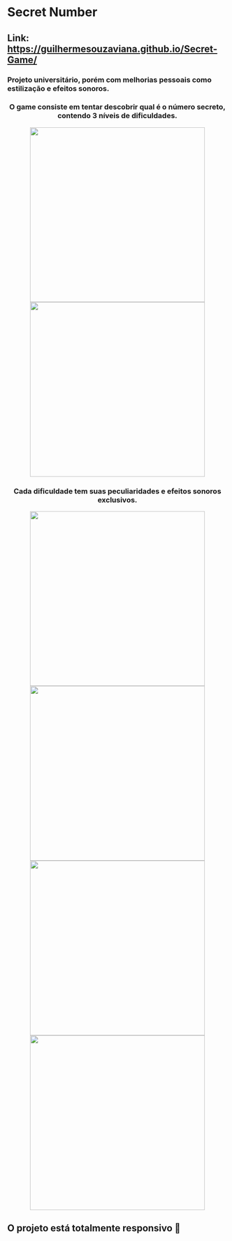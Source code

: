 # Secret Number

## Link: https://guilhermesouzaviana.github.io/Secret-Game/

### Projeto universitário, porém com melhorias pessoais como estilização e efeitos sonoros.

### <p align="center">O game consiste em tentar descobrir qual é o número secreto, contendo 3 níveis de dificuldades.</p>

<div align="center">
  <img src="https://user-images.githubusercontent.com/102191587/198160914-0cd13634-4334-4242-aa90-6c18b36646dd.png" width="400px" />
   <img src="https://user-images.githubusercontent.com/102191587/198160927-f55d010d-aecd-4c31-8e30-1c45a5a006d1.png"  width="400px"/>
</div>

### <p align="center">Cada dificuldade tem suas peculiaridades e efeitos sonoros exclusivos.</p>

<div align="center">
  <img src="https://user-images.githubusercontent.com/102191587/197561600-29b651b3-25e8-44ea-9d4d-484f2766b3e5.png" width="400px" />
   <img src="https://user-images.githubusercontent.com/102191587/198161158-c1d97c16-7ccb-4179-9928-990cd9cb9771.png"/  width="400px">
    <img src="https://user-images.githubusercontent.com/102191587/198187674-5eff3da2-674c-4e8b-8af2-110b98dbd346.png" width="400px" />
   <img src="https://user-images.githubusercontent.com/102191587/198187689-90e6e54e-9b4c-43c8-977b-98d5695d283a.png"/  width="400px">
</div>

## O projeto está totalmente responsivo 📱
